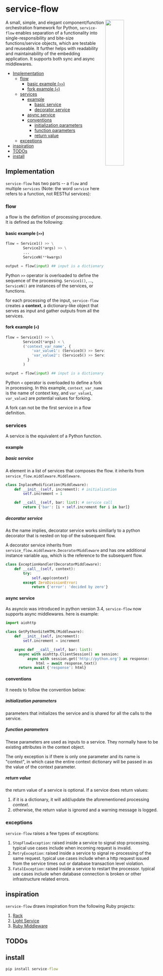 # service-flow

<img src='https://www.worksmartsystems.com/images/C3_4StationL3.gif' width="35%" height="35%" align="right" />

A small, simple, and elegant component/function orchestration framework for Python, `service-flow` enables separation of a functionality into single-responsibility and bite-size functions/service objects, which are testable and reuseable. It further helps with readability and maintainability of the embedding application. It supports both sync and async middlewares.

- [Implementation](#implementation)
  - [flow](#flow)
    - [basic example (`>>`)](#basic-example-)
    - [fork example (`<`)](#fork-example-)
  - [services](#services)
    - [example](#example)
      - [basic service](#basic-service)
      - [decorator service](#decorator-service)
    - [async service](#async-service)
    - [conventions](#conventions)
      - [initialization parameters](#initialization-parameters)
      - [function parameters](#function-parameters)
      - [return value](#return-value)
  - [exceptions](#exceptions)
- [inspiration](#inspiration)
- [TODOs](#todos)
- [install](#install)

## Implementation

`service-flow` has two parts -- a `flow` and multiple `services` (Note: the word `service` here refers to a function, not RESTful services):

### flow

a flow is the definition of processing procedure. It is defined as the following:

#### basic example (`>>`)

```python
flow = Service1() >> \
        Service2(*args) >> \
        ...
        ServiceN(**kwargs)

output = flow(input) ## input is a dictionary with all the input parameters as attributes
```

Python `>>` operator is overloaded to define the sequence of the processing. `Service1()`, ..., `ServiceN()` are instances of the services, or functions.

for each processing of the input, `service-flow` creates a **context**, a dictionary-like object that serves as input and gather outputs from all the services.


#### fork example (`<`)

```python
flow = Service1() >> \
        Service2(*args) < \
        ('context_var_name', {
            'var_value1': (Service3() >> Service4(**kwargs)),
            'var_value2': (Service5() >> Service4(**kwargs)),
          }
        )

output = flow(input) ## input is a dictionary with all the input parameters as attributes
```

Python `<` operator is overloaded to define a fork in processing. In this example, `context_var_name` is the name of context key, and `var_value1`, `var_value2` are potential values for forking.

A fork can not be the first service in a flow definition.

### services

A service is the equivalent of a Python function.

#### example

##### basic service

A element in a list of services that composes the flow. it inherits from `service_flow.middleware.Middleware`.


```python
class InplaceModification(Middleware):
    def __init__(self, increment): # initialization
        self.increment = 1

    def __call__(self, bar: list): # service call
        return {'bar': [i + self.increment for i in bar]}
```

##### decorator service

As the name implies, decorator service works similiarly to a python decorator that is nested on top of the subsequent flow.

A decorator service inherits from `service_flow.middleware.DecoratorMiddleware` and has one additional instance variable `app`, which is the reference to the subsequent flow.


```python
class ExceptionHandler(DecoratorMiddleware):
    def __call__(self, context):
        try:
            self.app(context)
        except ZeroDivisionError:
            return {'error': 'decided by zero'}
```

#### async service

As asyncio was introduced in python version 3.4, `service-flow` now supports async middlewares. here is example:

```python
import aiohttp

class GetPythonSiteHTML(Middleware):
    def __init__(self, increment):
        self.increment = increment

    async def __call__(self, bar: list):
      async with aiohttp.ClientSession() as session:
          async with session.get('http://python.org') as response:
              html = await response.text()
      return await {'response': html}
```

#### conventions

It needs to follow the convention below:

##### initialization parameters

parameters that initializes the service and is shared for all the calls to the service.

##### function parameters

These parameters are used as inputs to a service. They normally have to be existing attributes in the context object.

The only exception is if there is only one parameter and its name is "context", in which case the entire context dictionary will be passed in as the value of the context parameter.

##### return value

the return value of a service is optional. If a service does return values:

1. if it is a dictionary, it will add/update the aforementioned processing *context*.
2. otherwise, the return value is ignored and a warning message is logged.


### exceptions

`service-flow` raises a few types of exceptions:

1. `StopFlowException`: raised inside a service to signal stop processing. typical use cases include when incoming request is invalid.
2. `RetryException`: raised inside a service to signal re-processing of the same request. typical use cases include when a http request issued from the service times out or database transaction level violation.
3. `FatalException`: raised inside a service to restart the processor. typical use cases include when database connection is broken or other infrastructure related errors.


## inspiration

`service-flow` draws inspiration from the following Ruby projects:

1. [Rack](https://github.com/rack/rack)
2. [Light Service](https://github.com/adomokos/light-service)
3. [Ruby Middleware](https://github.com/Ibsciss/ruby-middleware)

## TODOs

## install

```cmd
pip install service-flow
```